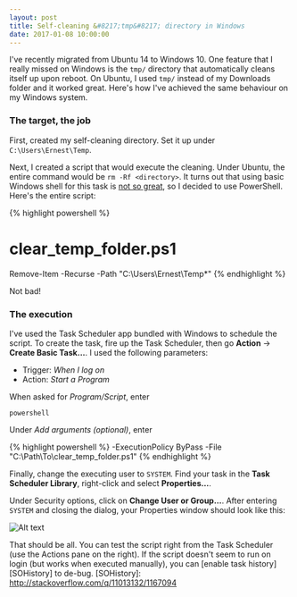 ```yaml
---
layout: post
title: Self-cleaning &#8217;tmp&#8217; directory in Windows
date: 2017-01-08 10:00:00
---
```


I've recently migrated from Ubuntu 14 to Windows 10. One feature that I really
missed on Windows is the `tmp/` directory that automatically cleans itself up
upon reboot. On Ubuntu, I used `tmp/` instead of my Downloads folder and it
worked great. Here's how I've achieved the same behaviour on my Windows system.

### The target, the job
First, created my self-cleaning directory. Set it up under `C:\Users\Ernest\Temp`.

Next, I created a script that would execute the cleaning. Under Ubuntu, the
entire command would be `rm -Rf <directory>`. It turns out that using basic
Windows shell for this task is [not so great][so], so I decided to use PowerShell.
Here's the entire script:

[so]: http://stackoverflow.com/q/1965787/1167094

{% highlight powershell %}
# clear_temp_folder.ps1
Remove-Item -Recurse -Path "C:\Users\Ernest\Temp\*"
{% endhighlight %}

Not bad!

### The execution
I've used the Task Scheduler app bundled with Windows to schedule the script.
To create the task, fire up the Task Scheduler, then go **Action** -> **Create Basic Task...**. I used the following parameters:

 * Trigger: *When I log on*
 * Action: *Start a Program*

When asked for *Program/Script*, enter

    powershell

Under *Add arguments (optional)*, enter

{% highlight powershell %}
-ExecutionPolicy ByPass -File "C:\Path\To\clear_temp_folder.ps1"
{% endhighlight %}

Finally, change the executing user to `SYSTEM`. Find your task in the **Task
Scheduler Library**, right-click and select **Properties...**.

Under Security options, click on **Change User or Group...**. After entering
`SYSTEM` and closing the dialog, your Properties window should look like this:

![Alt text](http://i.imgur.com/oRWXnLo.png "Optional title")

That should be all. You can test the script right from the Task Scheduler (use
the Actions pane on the right). If the script doesn't seem to run on login (but works when executed manually), you can [enable task history][SOHistory] to de-bug.
[SOHistory]: http://stackoverflow.com/q/11013132/1167094
